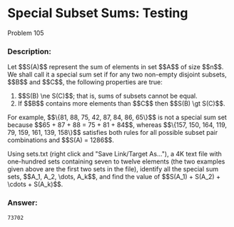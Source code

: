 # Special Subset Sums: Testing
Problem 105
### Description:
<p>Let $$S(A)$$ represent the sum of elements in set $$A$$ of size $$n$$. We shall call it a special sum set if for any two non-empty disjoint subsets, $$B$$ and $$C$$, the following properties are true:</p>
<ol><li>$$S(B) \ne S(C)$$; that is, sums of subsets cannot be equal.</li>
<li>If $$B$$ contains more elements than $$C$$ then $$S(B) \gt S(C)$$.</li>
</ol><p>For example, $$\{81, 88, 75, 42, 87, 84, 86, 65\}$$ is not a special sum set because $$65 + 87 + 88 = 75 + 81 + 84$$, whereas $$\{157, 150, 164, 119, 79, 159, 161, 139, 158\}$$ satisfies both rules for all possible subset pair combinations and $$S(A) = 1286$$.</p>
<p>Using sets.txt (right click and "Save Link/Target As..."), a 4K text file with one-hundred sets containing seven to twelve elements (the two examples given above are the first two sets in the file), identify all the special sum sets, $$A_1, A_2, \dots, A_k$$, and find the value of $$S(A_1) + S(A_2) + \cdots + S(A_k)$$.</p>

### Answer:
```
73702
```
